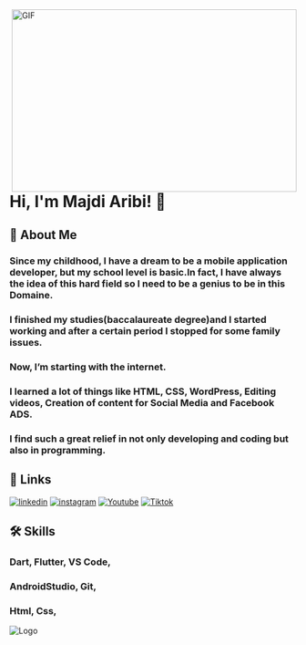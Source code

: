 

<img align="right" alt="GIF" src="https://media.giphy.com/media/oetjlLtrbbjlHTQvbs/giphy.gif?raw=true" width="500" height="320" />



# Hi, I'm Majdi Aribi! 👋


## 🚀 About Me
### Since my childhood, I have a dream to be a mobile application developer, but my school level is basic.In fact, I have always the idea of this hard field so I need to be a genius to be in this Domaine.
### I finished my studies(baccalaureate degree)and I started working and after a certain period I stopped for some family issues.
### Now, I’m starting with the internet.
### I learned a lot of things like HTML, CSS, WordPress, Editing videos, Creation of content for Social Media and Facebook ADS.
### I find such a great relief in not only developing and coding but also in programming.



## 🔗 Links

[![linkedin](https://img.shields.io/badge/linkedin-0A66C2?style=for-the-badge&logo=linkedin&logoColor=white)](https://www.linkedin.com/in/aribimajdi/)
[![instagram](https://img.shields.io/badge/Instagram-1DA1F2?style=for-the-badge&logo=instagram&logoColor=white&color=black)](https://www.instagram.com/majdi.developer/)
[![Youtube](https://img.shields.io/badge/Youtube-1DA1F2?style=for-the-badge&logo=youtube&logoColor=white&color=red)](https://www.youtube.com/channel/UCuX1Dc5Bz3rrER49IZk8-Cg)
[![Tiktok](https://img.shields.io/badge/Tiktok-1DA1F2?style=for-the-badge&logo=tiktok&logoColor=white&color=black)](https://www.tiktok.com/@majdiaribi?lang=fr)



## 🛠 Skills
### Dart, Flutter, VS Code, 
### AndroidStudio, Git, 
### Html, Css, 

![Logo](https://media.giphy.com/media/du3J3cXyzhj75IOgvA/giphy.gif)









